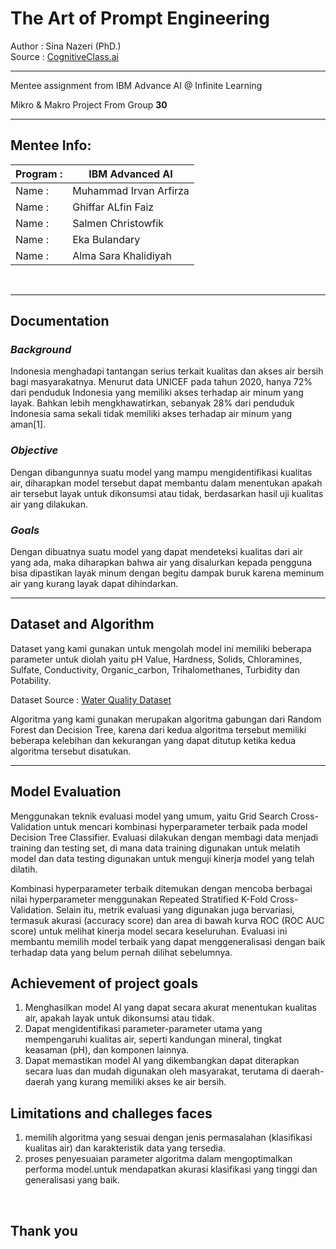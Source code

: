 # The Art of Prompt Engineering
Author : Sina Nazeri (PhD.)
<br>
Source : [CognitiveClass.ai](https://cognitiveclass.ai/courses/course-v1:IBMSkillsNetwork+GPXX0TGVEN+v1?authuser=0 "The Art of Prompt Engineering")

---

Mentee assignment from IBM Advance AI @ Infinite Learning

Mikro & Makro Project From Group **30**

---



## Mentee Info:

| Program : | IBM Advanced AI |
|--------|--------------------|
| Name :| Muhammad Irvan Arfirza |
| Name :| Ghiffar ALfin Faiz |
| Name :| Salmen Christowfik |
| Name :| Eka Bulandary|
| Name :| Alma Sara Khalidiyah |

<br>

---

## Documentation

### *Background*

Indonesia menghadapi tantangan serius terkait kualitas dan akses air bersih bagi masyarakatnya. Menurut data UNICEF pada tahun 2020, hanya 72% dari penduduk Indonesia yang memiliki akses terhadap air minum yang layak. Bahkan lebih mengkhawatirkan, sebanyak 28% dari penduduk Indonesia sama sekali tidak memiliki akses terhadap air minum yang aman[1].

### *Objective*

Dengan dibangunnya suatu model yang mampu mengidentifikasi kualitas air, diharapkan model tersebut dapat membantu dalam menentukan apakah air tersebut layak untuk dikonsumsi atau tidak, berdasarkan hasil uji kualitas air yang dilakukan.

### *Goals*

Dengan dibuatnya suatu model yang dapat mendeteksi kualitas dari air yang ada, maka diharapkan bahwa air yang disalurkan kepada pengguna bisa dipastikan layak minum dengan begitu dampak buruk karena meminum air yang kurang layak dapat dihindarkan. 

---
## Dataset and Algorithm

Dataset yang kami gunakan untuk mengolah model ini memiliki beberapa parameter untuk diolah yaitu pH Value, Hardness, Solids, Chloramines, Sulfate, Conductivity, Organic_carbon, Trihalomethanes, Turbidity dan Potability.

Dataset Source : [Water Quality Dataset](https://www.kaggle.com/datasets/adityakadiwal/water-potability/data "Water Quality Dataset") 

Algoritma yang kami gunakan merupakan algoritma gabungan dari Random Forest dan Decision Tree, karena dari kedua algoritma tersebut memiliki beberapa kelebihan dan kekurangan yang dapat ditutup ketika kedua algoritma tersebut disatukan.

---
## Model Evaluation
Menggunakan teknik evaluasi model yang umum, yaitu Grid Search Cross-Validation untuk mencari kombinasi hyperparameter terbaik pada model Decision Tree Classifier. Evaluasi dilakukan dengan membagi data menjadi training dan testing set, di mana data training digunakan untuk melatih model dan data testing digunakan untuk menguji kinerja model yang telah dilatih.

 Kombinasi hyperparameter terbaik ditemukan dengan mencoba berbagai nilai hyperparameter menggunakan Repeated Stratified K-Fold Cross-Validation. Selain itu, metrik evaluasi yang digunakan juga bervariasi, termasuk akurasi (accuracy score) dan area di bawah kurva ROC (ROC AUC score) untuk melihat kinerja model secara keseluruhan. Evaluasi ini membantu memilih model terbaik yang dapat menggeneralisasi dengan baik terhadap data yang belum pernah dilihat sebelumnya.
 
 ## Achievement of project goals
 
1. Menghasilkan model AI yang dapat secara akurat menentukan kualitas air, apakah layak untuk dikonsumsi atau tidak.
2. Dapat mengidentifikasi parameter-parameter utama yang mempengaruhi kualitas air, seperti kandungan mineral, tingkat keasaman (pH), dan komponen lainnya.
3. Dapat memastikan model AI yang dikembangkan dapat diterapkan secara luas dan mudah digunakan oleh masyarakat, terutama di daerah-daerah yang kurang memiliki akses ke air bersih.

## Limitations and challeges faces

1. memilih algoritma yang sesuai dengan jenis permasalahan (klasifikasi kualitas air) dan karakteristik data yang tersedia.
2. proses penyesuaian  parameter algoritma dalam mengoptimalkan performa model.untuk mendapatkan akurasi klasifikasi yang tinggi dan generalisasi yang baik.

<br>

## Thank you





